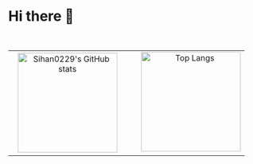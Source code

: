 # Hi there 👋

<table style="width: 100%;">
  <tr>
    <td style="width: 50%; text-align: center;">
      <img src="https://github-readme-stats.vercel.app/api?username=Sihan0229&show_icons=true&count_private=true&include_all_commits=true&hide=contribs&bg_color=EFFBF8&title_color=30A14E&text_color=30A14E&icon_color=30A14E" alt="Sihan0229's GitHub stats" style="height: 200px;">
    </td>
    <td style="width: 50%; text-align: center;">    
      <img src="https://github-readme-stats.vercel.app/api/top-langs/?username=Sihan0229&layout=compact&bg_color=EFFBF8&title_color=30A14E" alt="Top Langs" style="height: 200px;">
    </td>  
  </tr>
</table>           
